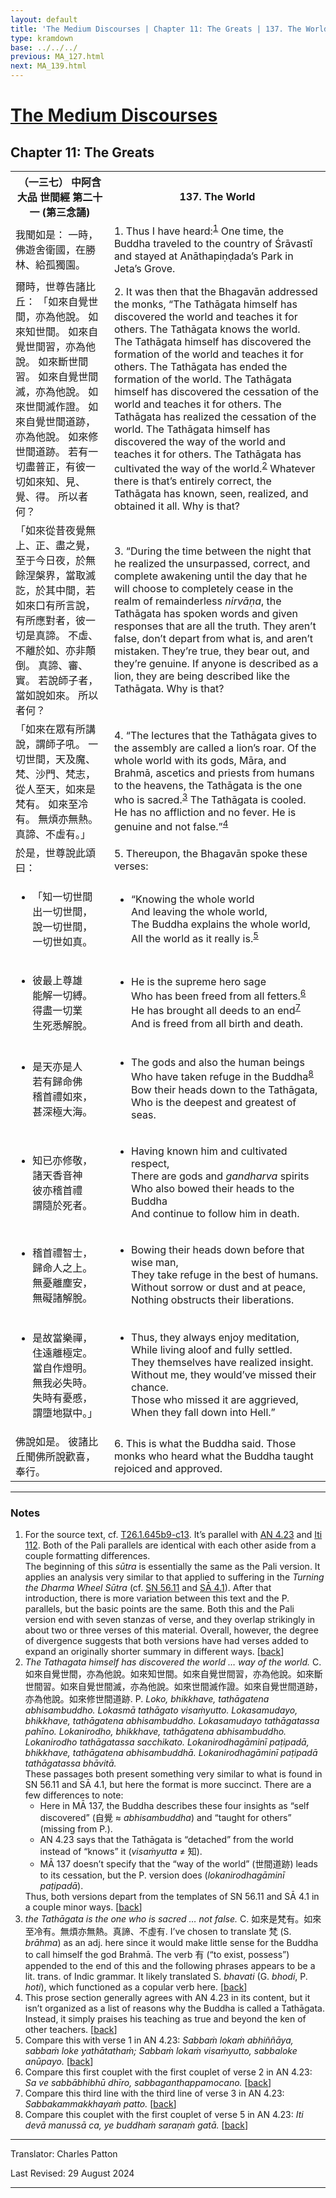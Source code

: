 ```yaml
---
layout: default
title: 'The Medium Discourses | Chapter 11: The Greats | 137. The World'
type: kramdown
base: ../../../
previous: MA_127.html
next: MA_139.html
---
```


<h1><a href='index.html'>The Medium Discourses</a></h1>
<h2>Chapter 11: The Greats</h2>

<table class="trans">
  <th class='ch'>（一三七） 中阿含 大品 世間經 第二十一 (第三念誦)</th>
  <th class='en'>137. The World</th>
  <tr>
    <td title='t125.2.645b11'>我聞如是： 一時，佛遊舍衛國，在勝林、給孤獨園。</td>
    <td id='p1'>1. Thus I have heard:<sup id="ref1"><a href="#n1">1</a></sup> One time, the Buddha traveled to the country of Śrāvastī and stayed at Anāthapiṇḍada’s Park in Jeta’s Grove.</td>
  </tr>
  <tr>
    <td title='t125.2.645b12'>爾時，世尊告諸比丘： 「如來自覺世間，亦為他說。 如來知世間。 如來自覺世間習，亦為他說。 如來斷世間習。 如來自覺世間滅，亦為他說。 如來世間滅作證。 如來自覺世間道跡，亦為他說。 如來修世間道跡。 若有一切盡普正，有彼一切如來知、見、覺、得。 所以者何？</td>
    <td id='p2'>2. It was then that the Bhagavān addressed the monks, “The Tathāgata himself has discovered the world and teaches it for others. The Tathāgata knows the world. The Tathāgata himself has discovered the formation of the world and teaches it for others. The Tathāgata has ended the formation of the world. The Tathāgata himself has discovered the cessation of the world and teaches it for others. The Tathāgata has realized the cessation of the world. The Tathāgata himself has discovered the way of the world and teaches it for others. The Tathāgata has cultivated the way of the world.<sup id="ref2"><a href="#n2">2</a></sup> Whatever there is that’s entirely correct, the Tathāgata has known, seen, realized, and obtained it all. Why is that?</td>
  </tr>
  <tr>
    <td title='t125.2.645b18'>「如來從昔夜覺無上、正、盡之覺，至于今日夜，於無餘涅槃界，當取滅訖，於其中間，若如來口有所言說，有所應對者，彼一切是真諦。 不虛、不離於如、亦非顛倒。 真諦、審、實。 若說師子者，當如說如來。 所以者何？</td>
    <td id='p3'>3. “During the time between the night that he realized the unsurpassed, correct, and complete awakening until the day that he will choose to completely cease in the realm of remainderless <em>nirvāṇa</em>, the Tathāgata has spoken words and given responses that are all the truth. They aren’t false, don’t depart from what is, and aren’t mistaken. They’re true, they bear out, and they’re genuine. If anyone is described as a lion, they are being described like the Tathāgata. Why is that?</td>
  </tr>
  <tr>
    <td title='t125.2.645b23'>「如來在眾有所講說，謂師子吼。 一切世間，天及魔、梵、沙門、梵志，從人至天，如來是梵有。 如來至冷有。 無煩亦無熱。 真諦、不虛有。」</td>
    <td id='p4'>4. “The lectures that the Tathāgata gives to the assembly are called a lion’s roar. Of the whole world with its gods, Māra, and Brahmā, ascetics and priests from humans to the heavens, the Tathāgata is the one who is sacred.<sup id="ref3"><a href="#n3">3</a></sup> The Tathāgata is cooled. He has no affliction and no fever. He is genuine and not false.”<sup id="ref4"><a href="#n4">4</a></sup></td>
  </tr>
  <tr>
    <td title='t125.2.645b26'>於是，世尊說此頌曰：</td>
    <td id='p5'>5. Thereupon, the Bhagavān spoke these verses:</td>
  </tr>
<tr>
  <td title='t26.1.645b27'><ul class='verse'>
    <li>「知一切世間<br/>
    出一切世間，<br/>
    說一切世間，<br/>
    一切世如真。</li>
  </ul></td>
  <td><ul class='verse'>
    <li>“Knowing the whole world<br/>
    And leaving the whole world,<br/>
    The Buddha explains the whole world,<br/>
    All the world as it really is.<sup id="ref5"><a href="#n5">5</a></sup></li>
  </ul></td>
</tr>
<tr>
  <td title='t26.1.645b29'><ul class='verse'>
    <li>彼最上尊雄<br/>
    能解一切縛。<br/>
    得盡一切業<br/>
    生死悉解脫。</li>
  </ul></td>
  <td><ul class='verse'>
    <li>He is the supreme hero sage<br/>
    Who has been freed from all fetters.<sup id="ref6"><a href="#n6">6</a></sup><br/>
    He has brought all deeds to an end<sup id="ref7"><a href="#n7">7</a></sup><br/>
    And is freed from all birth and death.</li>
  </ul></td>
</tr>
<tr>
  <td title='t26.1.645c2'><ul class='verse'>
    <li>是天亦是人<br/>
    若有歸命佛<br/>
    稽首禮如來，<br/>
    甚深極大海。</li>
  </ul></td>
  <td><ul class='verse'>
    <li>The gods and also the human beings<br/>
    Who have taken refuge in the Buddha<sup id="ref8"><a href="#n8">8</a></sup><br/>
    Bow their heads down to the Tathāgata,<br/>
    Who is the deepest and greatest of seas.</li>
  </ul></td>
</tr>
<tr>
  <td title='t26.1.645c4'><ul class='verse'>
    <li>知已亦修敬，<br/>
    諸天香音神<br/>
    彼亦稽首禮<br/>
    謂隨於死者。</li>
  </ul></td>
  <td><ul class='verse'>
    <li>Having known him and cultivated respect,<br/>
    There are gods and <em>gandharva</em> spirits<br/>
    Who also bowed their heads to the Buddha<br/>
    And continue to follow him in death.</li>
  </ul></td>
</tr>
<tr>
  <td title='t26.1.645c6'><ul class='verse'>
    <li>稽首禮智士，<br/>
    歸命人之上。<br/>
    無憂離塵安，<br/>
    無礙諸解脫。</li>
  </ul></td>
  <td><ul class='verse'>
    <li>Bowing their heads down before that wise man,<br/>
    They take refuge in the best of humans.<br/>
    Without sorrow or dust and at peace,<br/>
    Nothing obstructs their liberations.</li>
  </ul></td>
</tr>
<tr>
  <td title='t26.1.645c8'><ul class='verse'>
    <li>是故當樂禪，<br/>
    住遠離極定。<br/>
    當自作燈明。<br/>
    無我必失時。<br/>
    失時有憂慼，<br/>
    謂墮地獄中。」</li>
  </ul></td>
  <td><ul class='verse'>
    <li>Thus, they always enjoy meditation,<br/>
    While living aloof and fully settled.<br/>
    They themselves have realized insight.<br/>
    Without me, they would’ve missed their chance.<br/>
    Those who missed it are aggrieved,<br/>
    When they fall down into Hell.”</li>
  </ul></td>
</tr>
  <tr>
    <td title='t125.2.645c11'>佛說如是。 彼諸比丘聞佛所說歡喜，奉行。</td>
    <td id='p6'>6. This is what the Buddha said. Those monks who heard what the Buddha taught rejoiced and approved.</td>
  </tr>
</table>

<hr/>

<h3 id="notes">Notes</h3>

<ol>
<li id="n1">For the source text, cf. <a href="https://cbetaonline.dila.edu.tw/zh/T01n0026_p0645b09" target="_blank">T26.1.645b9-c13</a>. It’s parallel with <a href="https://suttacentral.net/an4.23" target="_blank">AN 4.23</a> and <a href="https://suttacentral.net/iti112" target="_blank">Iti 112</a>. Both of the Pali parallels are identical with each other aside from a couple formatting differences.<br/>
The beginning of this <em>sūtra</em> is essentially the same as the Pali version. It applies an analysis very similar to that applied to suffering in the <cite>Turning the Dharma Wheel Sūtra</cite> (cf. <a href="https://suttacentral.net/sn56.11" target="_blank">SN 56.11</a> and <a href="../samyukta/04/SA4_1.html" target="_blank">SĀ 4.1</a>). After that introduction, there is more variation between this text and the P. parallels, but the basic points are the same. Both this and the Pali version end with seven stanzas of verse, and they overlap strikingly in about two or three verses of this material. Overall, however, the degree of divergence suggests that both versions have had verses added to expand an originally shorter summary in different ways. [<a href="#ref1">back</a>]</li>
<li id="n2"><em>The Tathagata himself has discovered the world … way of the world.</em> C. 如來自覺世間，亦為他說。如來知世間。如來自覺世間習，亦為他說。如來斷世間習。如來自覺世間滅，亦為他說。如來世間滅作證。如來自覺世間道跡，亦為他說。如來修世間道跡. P. <em>Loko, bhikkhave, tathāgatena abhisambuddho. Lokasmā tathāgato visaṁyutto. Lokasamudayo, bhikkhave, tathāgatena abhisambuddho. Lokasamudayo tathāgatassa pahīno. Lokanirodho, bhikkhave, tathāgatena abhisambuddho. Lokanirodho tathāgatassa sacchikato. Lokanirodhagāminī paṭipadā, bhikkhave, tathāgatena abhisambuddhā. Lokanirodhagāminī paṭipadā tathāgatassa bhāvitā.</em><br/>
These passages both present something very similar to what is found in SN 56.11 and SĀ 4.1, but here the format is more succinct. There are a few differences to note:
<ul><li>Here in MĀ 137, the Buddha describes these four insights as “self discovered” (自覺 ≈ <em>abhisambuddha</em>) and “taught for others” (missing from P.).</li>
<li>AN 4.23 says that the Tathāgata is “detached” from the world instead of “knows” it (<em>visaṁyutta</em> ≠ 知).</li>
<li>MĀ 137 doesn’t specify that the “way of the world” (世間道跡) leads to its cessation, but the P. version does (<em>lokanirodhagāminī paṭipadā</em>).</li></ul>
Thus, both versions depart from the templates of SN 56.11 and SĀ 4.1 in a couple minor ways. [<a href="#ref2">back</a>]</li>
<li id="n3"><em>the Tathāgata is the one who is sacred … not false.</em> C. 如來是梵有。如來至冷有。無煩亦無熱。真諦、不虛有. I’ve chosen to translate 梵 (S. <em>brāhma</em>) as an adj. here since it would make little sense for the Buddha to call himself the god Brahmā. The verb 有 (“to exist, possess”) appended to the end of this and the following phrases appears to be a lit. trans. of Indic grammar. It likely translated S. <em>bhavati</em> (G. <em>bhodi</em>, P. <em>hoti</em>), which functioned as a copular verb here. [<a href="#ref3">back</a>]</li>
<li id="n4">This prose section generally agrees with AN 4.23 in its content, but it isn’t organized as a list of reasons why the Buddha is called a Tathāgata. Instead, it simply praises his teaching as true and beyond the ken of other teachers. [<a href="#ref4">back</a>]</li>
<li id="n5">Compare this with verse 1 in AN 4.23: <em>Sabbaṁ lokaṁ abhiññāya, sabbaṁ loke yathātathaṁ; Sabbaṁ lokaṁ visaṁyutto, sabbaloke anūpayo.</em> [<a href="#ref5">back</a>]</li>
<li id="n6">Compare this first couplet with the first couplet of verse 2 in AN 4.23: <em>Sa ve sabbābhibhū dhīro, sabbaganthappamocano.</em> [<a href="#ref6">back</a>]</li>
<li id="n7">Compare this third line with the third line of verse 3 in AN 4.23: <em>Sabbakammakkhayaṁ patto.</em> [<a href="#ref7">back</a>]</li>
<li id="n8">Compare this couplet with the first couplet of verse 5 in AN 4.23: <em>Iti devā manussā ca, ye buddhaṁ saraṇaṁ gatā.</em> [<a href="#ref8">back</a>]</li>
</ol>
<hr/>

<p class="translator">Translator: Charles Patton</p>
<p class='revised'>Last Revised: 29 August 2024</p>

<hr/>